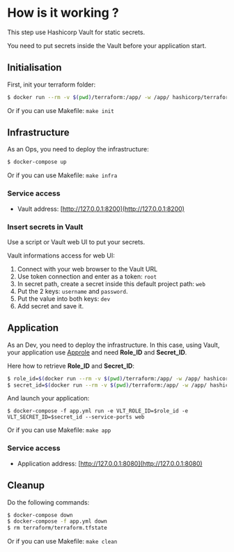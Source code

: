 # How is it working ?

This step use Hashicorp Vault for static secrets.

You need to put secrets inside the Vault before your application start.

## Initialisation

First, init your terraform folder:

```bash
$ docker run --rm -v $(pwd)/terraform:/app/ -w /app/ hashicorp/terraform:light init
```

Or if you can use Makefile: `make init`

## Infrastructure

As an Ops, you need to deploy the infrastructure:

```bash
$ docker-compose up
```

Or if you can use Makefile: `make infra`

### Service access

* Vault address: [http://127.0.0.1:8200](http://127.0.0.1:8200)

### Insert secrets in Vault

Use a script or Vault web UI to put your secrets.

Vault informations access for web UI:

1. Connect with your web browser to the Vault URL
2. Use token connection and enter as a token: `root`
3. In secret path, create a secret inside this default project path: `web`
4. Put the 2 keys: `username` and `password`.
5. Put the value into both keys: `dev`
6. Add secret and save it.

## Application

As an Dev, you need to deploy the infrastructure. In this case, using Vault, your application use [Approle](https://www.vaultproject.io/docs/auth/approle.html) and need **Role_ID** and **Secret_ID**.

Here how to retrieve **Role_ID** and **Secret_ID**:

```bash
$ role_id=$(docker run --rm -v $(pwd)/terraform:/app/ -w /app/ hashicorp/terraform:light output -raw approle_role_id)
$ secret_id=$(docker run --rm -v $(pwd)/terraform:/app/ -w /app/ hashicorp/terraform:light output -raw approle_secret_id)
```

And launch your application:

```
$ docker-compose -f app.yml run -e VLT_ROLE_ID=$role_id -e VLT_SECRET_ID=$secret_id --service-ports web
```

Or if you can use Makefile: `make app`

### Service access

* Application address: [http://127.0.0.1:8080](http://127.0.0.1:8080)

## Cleanup

Do the following commands:

```bash
$ docker-compose down
$ docker-compose -f app.yml down
$ rm terraform/terraform.tfstate
```

Or if you can use Makefile: `make clean`
